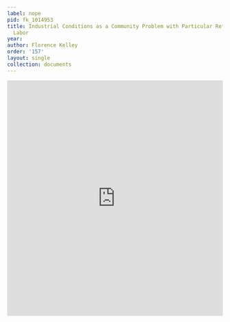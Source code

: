 ```yaml
---
label: nope
pid: fk_1014953
title: Industrial Conditions as a Community Problem with Particular Reference to Child
  Labor
year:
author: Florence Kelley
order: '157'
layout: single
collection: documents
---
```

<iframe src="https://northwestern.app.box.com/embed/s/srurmiikngzdtdjkq09y1ck33xmzi40d?sortColumn=date&view=list" width="100%" height="550" frameborder="0" allowfullscreen webkitallowfullscreen msallowfullscreen></iframe>
